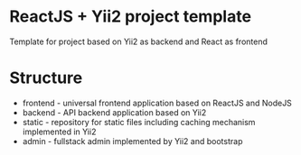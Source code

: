 # ReactJS + Yii2 project template
Template for project based on Yii2 as backend and React as frontend

# Structure
- frontend - universal frontend application based on ReactJS and NodeJS
- backend - API backend application based on Yii2
- static - repository for static files including caching mechanism implemented in Yii2
- admin - fullstack admin implemented by Yii2 and bootstrap

